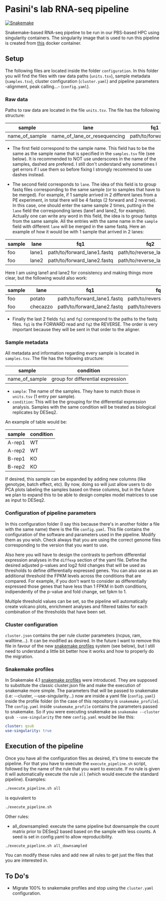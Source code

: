 # Pasini's lab RNA-seq pipeline

[![Snakemake](https://img.shields.io/badge/snakemake-≥5.4.3-brightgreen.svg)](https://snakemake.bitbucket.io)

Snakemake-based RNA-seq pipeline to be run in our PBS-based HPC using singularity containers. The singularity image that is used to run this pipeline is created from [this](https://github.com/AndreaMariani-AM/Docker/blob/main/RNAseq-snakemake/Dockerfile) docker container.

## Setup

The following files are located inside the folder `configuration`. In this folder you will find the files with raw data paths (`units.tsv`), sample metadata (`samples.tsv`), cluster configuration (`cluster.yaml`) and pipeline parameters -alignment, peak calling...- (`config.yaml`).

### Raw data

Paths to raw data are located in the file `units.tsv`. The file has the following structure:

| sample | lane | fq1 | fq2 |
|--------|------|-----|------|
| name_of_sample | name_of_lane_or_resequencing | path/to/forward.fastq | path/to/reverse.fastq |

* The first field correspond to the sample name. This field has to be the same as the sample name that is specified in the `samples.tsv` file (see below). It is recommended to NOT use underscores in the name of the samples, dashed are prefered. I still don't understand why sometimes I get errors if I use them so before fixing I strongly recommend to use dashes instead.

* The second field corresponds to `lane`. The idea of this field is to group fastq files corresponding to the same sample (or to samples that have to be merged). For example, if 1 sample arrived in 2 different lanes from a PE experiment, in total there will be 4 fastqs (2 forward and 2 reverse). In this case, one should enter the same sample 2 times, putting in the `lane` field the corresponding lanes (lane1 and lane2, for example). Actually one can write any word in this field, the idea is to group fastqs from the same sample. All the entries with the same name in the `sample` field with different `lane` will be merged in the same fastq. Here an example of how it would be with 1 sample that arrived in 2 lanes:

| sample | lane | fq1 | fq2 |
|--------|------|-----|------|
| foo | lane1 | path/to/forward_lane1.fastq | path/to/reverse_lane1.fastq |
| foo | lane2 | path/to/forward_lane2.fastq | path/to/reverse_lane2.fastq |

Here I am using lane1 and lane2 for consistency and making things more clear, but the following would also work:

| sample | lane | fq1 | fq2 |
|--------|------|-----|------|
| foo | potato | path/to/forward_lane1.fastq | path/to/reverse_lane1.fastq |
| foo | checazzo | path/to/forward_lane2.fastq | path/to/reverse_lane2.fastq |

* Finally the last 2 fields `fq1` and `fq2` correspond to the paths to the fastq files. `fq1` is the FORWARD read and  `fq2` the REVERSE. The order is very important because they will be sent in that order to the aligner.


### Sample metadata

All metadata and information regarding every sample is located in `samples.tsv`. The file has the following structure:

| sample | condition | 
|------|-------|
| name_of_sample | group for differential expression |

* `sample`: The name of the samples. They have to match those in `units.tsv` (1 entry per sample).
* `condition`: This will be the grouping for the differential expression analysis. Samples with the same condition will be treated as biological replicates by DESeq2. 

An example of table would be:


| sample | condition | 
|------|-------|
| A-rep1 | WT |
| A-rep2 | WT |
| B-rep1 | KO |
| B-rep2 | KO |

If desired, this sample can be expanded by adding new columns (like genotype, batch effect, etc). By now, doing so will just allow users to do PCA plots labeling the samples based on these columns, but in the future we plan to expand this to be able to design complex model matrices to use as input to DESeq2.



### Configuration of pipeline parameters

In this configuration folder (I say this because there's in another folder a file with the same name) there is the file `config.yaml`. This file contains the configuration of the software and parameters used in the pipeline. Modify them as you wish. Check always that you are using the correct genome files corresponding to the version that you want to use. 

Also here you will have to design the contrasts to perfrom differential expression analyses in the `diffexp` section of the yaml file. Define the desired adjusted p-values and log2 fold changes that will be used as thresholds to define differentially expressed genes. You can also use as an additional threshold the FPKM levels across the conditions that are compared. For example, if you don't want to consider as differentially expressed those genes that have less than 1 FPKM in both conditions, indipendently of the p-value and fold change, set fpkm to 1.

Multiple threshold values can be set, so the pipeline will automatically create volcano plots, enrichment analyses and filtered tables for each combination of the thresholds that have been set.


### Cluster configuration

`cluster.json` contains the per rule cluster parameters (ncpus, ram, walltime...). It can be modified as desired. In the future I want to remove this file in favour of the new [snakemake profiles](https://github.com/Snakemake-Profiles) system (see below), but I still need to understand a little bit better how it works and how to properly do the migration.


### Snakemake profiles

In Snakemake 4.1 [snakemake profiles](https://github.com/Snakemake-Profiles) were introduced. They are supposed to substitute the classic cluster.json file and make the execution of snakemake more simple. The parameters that will be passed to snakemake (i.e: --cluster, --use-singularity...) now are inside a yaml file (`config.yaml`) inside the profile folder (in the case of this repository is `snakemake_profile`). The `config.yaml` inside `snakemake_profile` contains the parameters passed to snakemake. So if you were executing snakemake as `snakemake --cluster qsub --use-singularity` the new `config.yaml` would be like this:

```yaml
cluster: qsub
use-singularity: true
```

## Execution of the pipeline

Once you have all the configuration files as desired, it's time to execute the pipeline. For that you have to execute the `execute_pipeline.sh` script, followed by the name of the rule that you want to execute. If no rule is given it will automatically execute the rule `all` (which would execute the standard pipeline). Examples:

```bash
./execute_pipeline.sh all
```

is equivalent to 

```bash
./execute_pipeline.sh
```

Other rules:

* all_downsampled: execute the same pipeline but downsample the count matrix prior to DESeq2 based based on the sample with less counts. A seed is set in config.yaml to allow reproducibility.

```bash
./execute_pipeline.sh all_downsampled
```

You can modify these rules and add new all rules to get just the files that you are interested in.


## To Do's

* Migrate 100% to snakemake profiles and stop using the `cluster.yaml` configuration.
